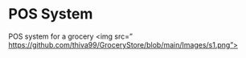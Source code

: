 # POS System
 POS system for a grocery
 <img src=” https://github.com/thiva99/GroceryStore/blob/main/Images/s1.png”>
 
 
